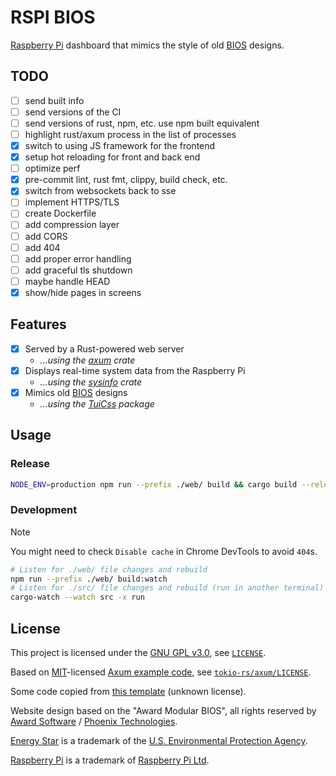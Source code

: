 # RSPI BIOS

[Raspberry Pi][raspberry] dashboard that mimics the style of old [BIOS][bios] designs.

## TODO

- [ ] send built info
- [ ] send versions of the CI
- [ ] send versions of rust, npm, etc. use npm built equivalent
- [ ] highlight rust/axum process in the list of processes
- [x] switch to using JS framework for the frontend
- [x] setup hot reloading for front and back end
- [ ] optimize perf
- [x] pre-commit lint, rust fmt, clippy, build check, etc.
- [x] switch from websockets back to sse
- [ ] implement HTTPS/TLS
- [ ] create Dockerfile
- [ ] add compression layer
- [ ] add CORS
- [ ] add 404
- [ ] add proper error handling
- [ ] add graceful tls shutdown
- [ ] maybe handle HEAD
- [x] show/hide pages in screens

## Features

<!-- TODO: Add more features and packages/crates -->

- [x] Served by a Rust-powered web server
  - *...using the [axum][axum] crate*
- [x] Displays real-time system data from the Raspberry Pi
  - *...using the [sysinfo][sysinfo] crate*
- [x] Mimics old [BIOS](bios) designs
  - *...using the [TuiCss][tuicss] package*

## Usage

### Release

```bash
NODE_ENV=production npm run --prefix ./web/ build && cargo build --release
```

### Development

> [!NOTE]
> You might need to check `Disable cache` in Chrome DevTools to avoid `404`s.

```bash
# Listen for ./web/ file changes and rebuild
npm run --prefix ./web/ build:watch
# Listen for ./src/ file changes and rebuild (run in another terminal)
cargo-watch --watch src -x run
```

## License

This project is licensed under the [GNU GPL v3.0][gplv3], see [`LICENSE`][license].

Based on [MIT][mit]-licensed [Axum example code][axum-examples],
see [`tokio-rs/axum/LICENSE`][axum-license].

Some code copied from [this template][axum-vite-template] (unknown license).

Website design based on the "Award Modular BIOS", all rights reserved by
[Award Software][award] / [Phoenix Technologies][phoenix].

[Energy Star][energy-star] is a trademark of the
[U.S. Environmental Protection Agency][epa].

[Raspberry Pi][raspberry] is a trademark of [Raspberry Pi Ltd][raspberry-foundation].

[raspberry]: https://www.raspberrypi.org/
[raspberry-foundation]: https://www.raspberrypi.org/about/
[bios]: https://en.wikipedia.org/wiki/BIOS
[axum]: https://github.com/tokio-rs/axum
[sysinfo]: https://github.com/GuillaumeGomez/sysinfo
[tuicss]: https://github.com/vinibiavatti1/TuiCss
[gplv3]: https://www.gnu.org/licenses/gpl-3.0.en.html
[license]: ./LICENSE
[mit]: https://opensource.org/license/mit
[axum-examples]: https://github.com/tokio-rs/axum/tree/main/examples
[axum-license]: https://github.com/tokio-rs/axum/blob/main/axum/LICENSE
[axum-vite-template]: https://github.com/varonroy/template-axum-htmx-vite-tailwind
[award]: https://en.wikipedia.org/wiki/Award_Software
[phoenix]: https://www.phoenix.com/
[energy-star]: https://www.energystar.gov/
[epa]: https://www.epa.gov/
